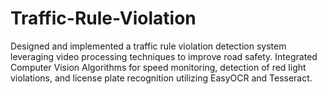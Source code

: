 # Traffic-Rule-Violation
Designed and implemented a traffic rule violation detection system leveraging video processing techniques to improve road safety. Integrated Computer Vision Algorithms for speed monitoring, detection of red light violations, and license plate recognition utilizing EasyOCR and Tesseract.
